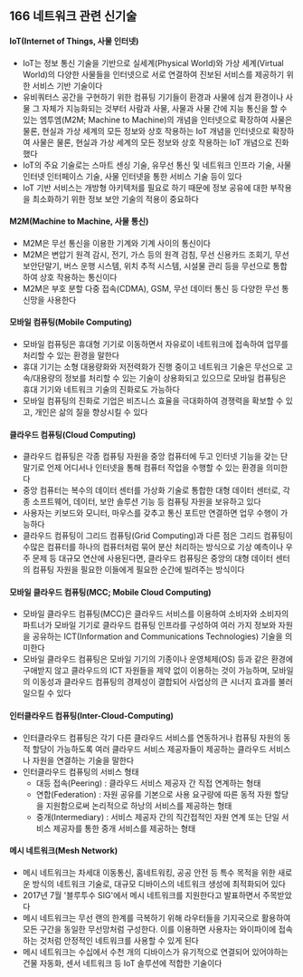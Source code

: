 ## 166 네트워크 관련 신기술

#### IoT(Internet of Things, 사물 인터넷)

- IoT는 정보 통신 기술을 기반으로 실세계(Physical World)와 가상 세계(Virtual World)의 다양한 사물들을 인터넷으로 서로 연결하여 진보된 서비스를 제공하기 위한 서비스 기반 기술이다
- 유비쿼터스 공간을 구현하기 위한 컴퓨팅 기기들이 환경과 사물에 심겨 환경이나 사물 그 자체가 지능화되는 것부터 사람과 사물, 사물과 사물 간에 지능 통신을 할 수 있는 엠투엠(M2M; Machine to Machine)의 개념을 인터넷으로 확장하여 사물은 물론, 현실과 가상 세계의 모든 정보와 상호 작용하는 IoT 개념을 인터넷으로 확장하여 사물은 물론, 현실과 가상 세계의 모든 정보와 상호 작용하는 IoT 개념으로 진화했다
- IoT의 주요 기술로는 스마트 센싱 기술, 유무선 통신 및 네트워크 인프라 기술, 사물 인터넷 인터페이스 기술, 사물 인터넷을 통한 서비스 기술 등이 있다
- IoT 기반 서비스는 개방형 아키텍처를 필요로 하기 때문에 정보 공유에 대한 부작용을 최소화하기 위한 정보 보안 기술의 적용이 중요하다



#### M2M(Machine to Machine, 사물 통신)

- M2M은 무선 통신을 이용한 기계와 기계 사이의 통신이다
- M2M은 변압기 원격 감시, 전기, 가스 등의 원격 검침, 무선 신용카드 조회기, 무선 보안단말기, 버스 운행 시스템, 위치 추적 시스템, 시설물 관리 등을 무선으로 통합하여 상호 작용하는 통신이다
- M2M은 부호 분할 다중 접속(CDMA), GSM, 무선 데이터 통신 등 다양한 무선 통신망을 사용한다



#### 모바일 컴퓨팅(Mobile Computing)

- 모바일 컴퓨팅은 휴대형 기기로 이동하면서 자유로이 네트워크에 접속하여 업무를 처리할 수 있는 환경을 말한다
- 휴대 기기는 소형 대용량화와 저전력화가 진행 중이고 네트워크 기술은 무선으로 고속/대용량의 정보를 처리할 수 있는 기술이 상용화되고 있으므로 모바일 컴퓨팅은 휴대 기기와 네트워크 기술의 진화로도 가능하다
- 모바일 컴퓨팅의 진화로 기업은 비즈니스 효율을 극대화하여 경쟁력을 확보할 수 있고, 개인은 삶의 질을 향상시킬 수 있다



#### 클라우드 컴퓨팅(Cloud Computing)

- 클라우드 컴퓨팅은 각종 컴퓨팅 자원을 중앙 컴퓨터에 두고 인터넷 기능을 갖는 단말기로 언제 어디서나 인터넷을 통해 컴퓨터 작업을 수행할 수 있는 환경을 의미한다
- 중앙 컴퓨터는 복수의 데이터 센터를 가상화 기술로 통합한 대형 데이터 센터로, 각종 소프트웨어, 데이터, 보안 솔루션 기능 등 컴퓨팅 자원을 보유하고 있다
- 사용자는 키보드와 모니터, 마우스를 갖추고 통신 포트만 연결하면 업무 수행이 가능하다
- 클라우드 컴퓨팅이 그리드 컴퓨팅(Grid Computing)과 다른 점은 그리드 컴퓨팅이 수많은 컴퓨터를 하나의 컴퓨터처럼 묶어 분산 처리하는 방식으로 기상 예측이나 우주 문제 등 대규모 연산에 사용된다면, 클라우드 컴퓨팅은 중앙의 대형 데이터 센터의 컴퓨팅 자원을 필요한 이들에게 필요한 순간에 빌려주는 방식이다



#### 모바일 클라우드 컴퓨팅(MCC; Mobile Cloud Computing)

- 모바일 클라우드 컴퓨팅(MCC)은 클라우드 서비스를 이용하여 소비자와 소비자의 파트너가 모바일 기기로 클라우드 컴퓨팅 인프라를 구성하여 여러 가지 정보와 자원을 공유하는 ICT(Information and Communications Technologies) 기술을 의미한다
- 모바일 클라우드 컴퓨팅은 모바일 기기의 기종이나 운영체제(OS) 등과 같은 환경에 구애받지 않고 클라우드의 ICT 자원들을 제약 없이 이용하는 것이 가능하며, 모바일의 이동성과 클라우드 컴퓨팅의 경제성이 결합되어 사업상의 큰 시너지 효과를 불러일으킬 수 있다



#### 인터클라우드 컴퓨팅(Inter-Cloud-Computing)

- 인터클라우드 컴퓨팅은 각기 다른 클라우드 서비스를 연동하거나 컴퓨팅 자원의 동적 할당이 가능하도록 여러 클라우드 서비스 제공자들이 제공하는 클라우드 서비스나 자원을 연결하는 기술을 말한다
- 인터클라우드 컴퓨팅의 서비스 형태
  - 대등 접속(Peering) : 클라우드 서비스 제공자 간 직접 연계하는 형태
  - 연합(Federation) : 자원 공유를 기본으로 사용 요구량에 따른 동적 자원 할당을 지원함으로써 논리적으로 하낭의 서비스를 제공하는 형태
  - 중개(Intermediary) : 서비스 제공자 간의 직간접적인 자원 연계 또는 단일 서비스 제공자를 통한 중개 서비스를 제공하는 형태



#### 메시 네트워크(Mesh Network)

- 메시 네트워크는 차세대 이동통신, 홈네트워킹, 공공 안전 등 특수 목적을 위한 새로운 방식의 네트워크 기술로, 대규모 디바이스의 네트워크 생성에 최적화되어 있다
- 2017년 7월 '블루투수 SIG'에서 메시 네트워크를 지원한다고 발표하면서 주목받았다
- 메시 네트워크는 무선 랜의 한계를 극복하기 위해 라우터들을 기지국으로 활용하여 모든 구간을 동일한 무선망처럼 구성한다. 이를 이용하면 사용자는 와이파이에 접속하는 것처럼 안정적인 네트워크를 사용할 수 있게 된다
- 메시 네트워크는 수십에서 수천 개의 디바이스가 유기적으로 연결되어 있어야하는 건물 자동화, 센서 네트워크 등 IoT 솔루션에 적합한 기술이다
